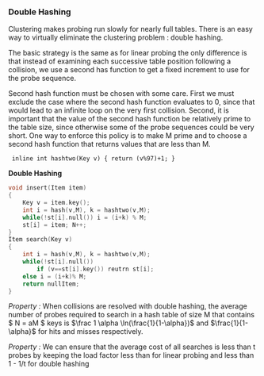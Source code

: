 ### Double Hashing

Clustering makes probing run slowly for nearly full tables. There is an easy way to virtually eliminate the clustering problem : double hashing.

The basic strategy is the same as for linear probing the only difference is that instead of examining each successive table position following a collision, we use a second has function to get a fixed increment to use for the probe sequence.

Second hash function must be chosen with some care. First we must exclude the case where the second hash function evaluates to 0, since that would lead to an infinite loop on the very first collision. Second, it is important that the value of the second hash function be relatively prime to the table size, since otherwise some of the probe sequences could be very short. One way to enforce  this policy is to make M prime and to choose a second hash function that returns values that are less than M.

` inline int hashtwo(Key v) { return (v%97)+1; }`

**Double Hashing**

````c++
void insert(Item item)
{
    Key v = item.key();
    int i = hash(v,M), k = hashtwo(v,M);
    while(!st[i].null()) i = (i+k) % M;
    st[i] = item; N++;
}
Item search(Key v)
{
    int i = hash(v,M), k = hashtwo(v,M);
    while(!st[i].null())
        if (v==st[i].key()) reutrn st[i];
    else i = (i+k)% M;
    return nullItem;
}
````

*Property :* When collisions are resolved with double hashing, the average number of probes required to search in a hash table of size M that contains $ N = aM $ keys is $\frac 1 \alpha \ln(\frac{1}{1-\alpha})$ and $\frac{1}{1-\alpha}$ for hits and misses respectively.

*Property :* We can ensure that the average cost of all searches is less than t probes by keeping the load factor less than for linear probing and less than 1 - 1/t for double hashing